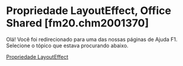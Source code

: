 
# Propriedade LayoutEffect, Office Shared [fm20.chm2001370]

Olá! Você foi redirecionado para uma das nossas páginas de Ajuda F1. Selecione o tópico que estava procurando abaixo.

[Propriedade LayoutEffect](http://msdn.microsoft.com/library/74e19b13-605c-caa8-4a12-e877d638d316%28Office.15%29.aspx)
